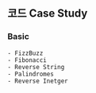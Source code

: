 ## 코드 Case Study
### Basic 
    - FizzBuzz
    - Fibonacci
    - Reverse String
    - Palindromes
    - Reverse Inetger
    
    